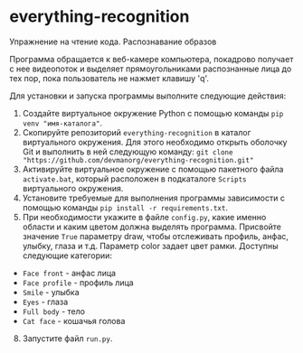 # everything-recognition
Упражнение на чтение кода. Распознавание образов

Программа обращается к веб-камере компьютера, покадрово получает с нее видеопоток и выделяет прямоугольниками распознанные лица до тех пор, пока пользователь не нажмет клавишу 'q'.  

Для установки и запуска программы выполните следующие действия: 

1. Создайте виртуальное окружение Python с помощью команды `pip venv "имя-каталога"`. 
2. Скопируйте репозиторий `everything-recognition` в каталог виртуального окружения. Для этого необходимо открыть оболочку Git и выполнить в ней следующую команду:  `git clone "https://github.com/devmanorg/everything-recognition.git"`
4. Активируйте виртуальное окружение с помощью пакетного файла `activate.bat`, который расположен в подкаталоге `Scripts` виртуального окружения. 
5. Установите требуемые для выполнения программы зависимости с помощью команды `pip install -r requirements.txt`.
6. При необходимости укажите в файле `config.py`, какие именно области и каким цветом должна выделять программа. Присвойте значение `True` параметру draw, чтобы отслеживать профиль, анфас, улыбку, глаза и т.д. Параметр color задает цвет рамки. Доступны следующие категории: 
  - `Face front` - анфас лица
  - `Face profile` - профиль лица
  - `Smile` - улыбка
  - `Eyes` - глаза
  - `Full body` - тело
  - `Cat face` - кошачья голова  
8. Запустите файл `run.py`.

